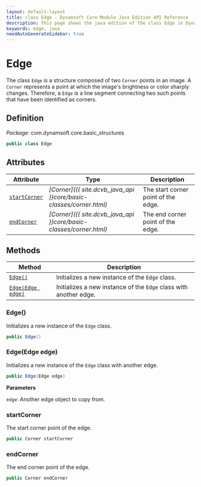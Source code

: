 ```yaml
---
layout: default-layout
title: class Edge - Dynamsoft Core Module Java Edition API Reference
description: This page shows the java edition of the class Edge in Dynamsoft Core Module.
keywords: edge, java
needAutoGenerateSidebar: true
---
```


# Edge

The class `Edge` is a structure composed of two `Corner` points in an image. A `Corner` represents a point at which the image's brightness or color sharply changes. Therefore, a `Edge` is a line segment connecting two such points that have been identified as corners.

## Definition

*Package:* com.dynamsoft.core.basic_structures

```java
public class Edge
```

## Attributes
  
| Attribute | Type | Description |
|---------- | ---- | ----------- |
| [`startCorner`](#startcorner) | *[Corner]({{ site.dcvb_java_api }}core/basic-classes/corner.html)* | The start corner point of the edge. |
| [`endCorner`](#endcorner) | *[Corner]({{ site.dcvb_java_api }}core/basic-classes/corner.html)* | The end corner point of the edge. |

## Methods

| Method               | Description |
|----------------------|-------------|
| [`Edge()`](#edge) | Initializes a new instance of the `Edge` class. |
| [`Edge(Edge edge)`](#edge-1) | Initializes a new instance of the `Edge` class with another edge. |

### Edge()

Initializes a new instance of the `Edge` class.

```java
public Edge()
```

### Edge(Edge edge)

Initializes a new instance of the `Edge` class with another edge.

```java
public Edge(Edge edge)
```

**Parameters**

`edge`: Another edge object to copy from.

### startCorner

The start corner point of the edge.

```java
public Corner startCorner
```

### endCorner

The end corner point of the edge.

```java
public Corner endCorner
```

